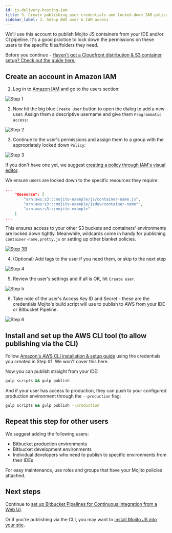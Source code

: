 ```yaml
---
id: js-delivery-hosting-iam
title: 3. Create publishing user credentials and locked-down IAM policy
sidebar_label: 3. Setup AWS user & IAM access
---
```


We'll use this account to publish Mojito JS containers from your IDE and/or CI pipeline. It's a good practice to lock down the permissions on these users to the specific files/folders they need.

Before you continue - [Haven't got a Cloudfront distribution & S3 container setup? Check out the guide here.](js-delivery-hosting-s3-cf.md)

## Create an account in Amazon IAM

1. Log in to [Amazon IAM](https://console.aws.amazon.com/iam/home) and go to the users section:

![Step 1](/img/js-delivery/aws/iam_1.png "Open 'Users' and select 'Create user'")

2. Now hit the big blue `Create User` button to open the dialog to add a new user. Assign them a descriptive username and give them `Programmatic access`:

![Step 2](/img/js-delivery/aws/iam_2.png "Name your user and assign them programmatic access.")

3. Continue to the user's permissions and assign them to a group with the appropriately locked down `Policy`: 

![Step 3](/img/js-delivery/aws/iam_3.png "Add them to an appropriately locked down policy or group")

If you don't have one yet, we suggest [creating a policy through IAM's visual editor](https://console.aws.amazon.com/iam/home#/policies$new?step=edit).

We ensure users are locked down to the specific resources they require:

```json
...
    "Resource": [
        "arn:aws:s3:::mojito-example/js/container-name.js",
        "arn:aws:s3:::mojito-example/jsdev/container-name*",
        "arn:aws:s3:::mojito-example"
    ]
...
```

This ensures access to your other S3 buckets and containers' environments are locked down tightly. Meanwhile, wildcards come in handy for publishing `container-name.pretty.js` or setting up other blanket policies.

[![Step 3B](/img/js-delivery/aws/iam_3b.png "Use the visual editor to craft a policy with appropriate access.")](https://console.aws.amazon.com/iam/home#/policies$new?step=edit)


4. (Optional) Add tags to the user if you need them, or skip to the next step

![Step 4](/img/js-delivery/aws/iam_4.png "Adding user tags")

5. Review the user's settings and if all is OK, hit `Create user`.

![Step 5](/img/js-delivery/aws/iam_5.png "Review settings")

6. Take note of the user's Access Key ID and Secret - these are the credentials Mojito's build script will use to publish to AWS from your IDE or Bitbucket Pipeline.

![Step 6](/img/js-delivery/aws/iam_6.png "Grab the Access Key and Access Secret for use later on")


## Install and set up the AWS CLI tool (to allow publishing via the CLI)

Follow [Amazon's AWS CLI installation & setup guide](https://docs.aws.amazon.com/cli/latest/userguide/cli-chap-install.html) using the credentials you created in Step #1. We won't cover this here.

Now you can publish straight from your IDE:

```bash
gulp scripts && gulp publish
```

And if your user has access to production, they can push to your configured production environment through the `--production` flag:

```bash
gulp scripts && gulp publish --production
```

## Repeat this step for other users

We suggest adding the following users:

 - Bitbucket production environments
 - Bitbucket development environments
 - Individual developers who need to publish to specific environments from their IDEs

For easy maintenance, use roles and groups that have your Mojito policies attached.

## Next steps

Continue to [set up Bitbucket Pipelines for Continuous Integration from a Web UI](js-delivery-hosting-bitbucket.md).

Or if you're publishing via the CLI, you may want to [install Mojito JS into your site](js-delivery-hosting-snippet.md).
